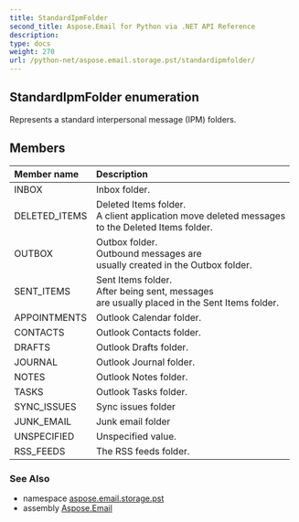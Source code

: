 ```yaml
---
title: StandardIpmFolder
second_title: Aspose.Email for Python via .NET API Reference
description: 
type: docs
weight: 270
url: /python-net/aspose.email.storage.pst/standardipmfolder/
---
```


## StandardIpmFolder enumeration

Represents a standard interpersonal message (IPM) folders.

## Members
| Member name | Description |
| :- | :- |
|INBOX|Inbox folder.|
|DELETED_ITEMS|Deleted Items folder.<br/>            A client application move deleted messages <br/>            to the Deleted Items folder.|
|OUTBOX|Outbox folder.<br/>            Outbound messages are <br/>            usually created in the Outbox folder.|
|SENT_ITEMS|Sent Items folder.<br/>            After being sent, messages <br/>            are usually placed in the Sent Items folder.|
|APPOINTMENTS|Outlook Calendar folder.|
|CONTACTS|Outlook Contacts folder.|
|DRAFTS|Outlook Drafts folder.|
|JOURNAL|Outlook Journal folder.|
|NOTES|Outlook Notes folder.|
|TASKS|Outlook Tasks folder.|
|SYNC_ISSUES|Sync issues folder|
|JUNK_EMAIL|Junk email folder|
|UNSPECIFIED|Unspecified value.|
|RSS_FEEDS|The RSS feeds folder.|

### See Also

* namespace [aspose.email.storage.pst](/email/python-net/aspose.email.storage.pst/)
* assembly [Aspose.Email](/email/python-net/)

